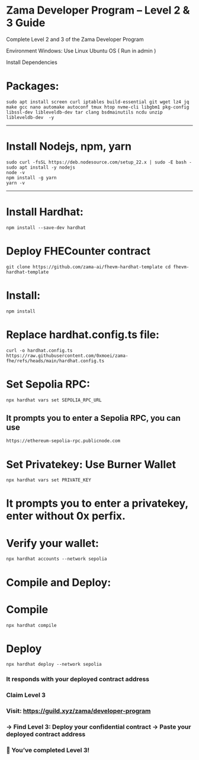 # Zama Developer Program – Level 2 & 3 Guide
Complete Level 2 and 3 of the Zama Developer Program

Environment
Windows: Use Linux Ubuntu OS ( Run in admin )

Install Dependencies
# Packages:
```sudo apt update && sudo apt upgrade -y
sudo apt install screen curl iptables build-essential git wget lz4 jq make gcc nano automake autoconf tmux htop nvme-cli libgbm1 pkg-config libssl-dev libleveldb-dev tar clang bsdmainutils ncdu unzip libleveldb-dev  -y
```
---

# Install Nodejs, npm, yarn
```sudo apt update
sudo curl -fsSL https://deb.nodesource.com/setup_22.x | sudo -E bash -
sudo apt install -y nodejs
node -v
npm install -g yarn
yarn -v
```
---
# Install Hardhat:

`npm install --save-dev hardhat`
# Deploy FHECounter contract
`git clone https://github.com/zama-ai/fhevm-hardhat-template
cd fhevm-hardhat-template `
# Install:

`npm install`
# Replace hardhat.config.ts file:

`curl -o hardhat.config.ts https://raw.githubusercontent.com/0xmoei/zama-fhe/refs/heads/main/hardhat.config.ts`

# Set Sepolia RPC:

`npx hardhat vars set SEPOLIA_RPC_URL`
## It prompts you to enter a Sepolia RPC, you can use
`https://ethereum-sepolia-rpc.publicnode.com`
# Set Privatekey: Use Burner Wallet

`npx hardhat vars set PRIVATE_KEY`
# It prompts you to enter a privatekey, enter without 0x perfix.
# Verify your wallet:

`npx hardhat accounts --network sepolia`
# Compile and Deploy:

# Compile
`npx hardhat compile`

# Deploy
`npx hardhat deploy --network sepolia`
### It responds with your deployed contract address
### Claim Level 3
### Visit: https://guild.xyz/zama/developer-program

### → Find Level 3: Deploy your confidential contract → Paste your deployed contract address

### 🎉 You’ve completed Level 3!
